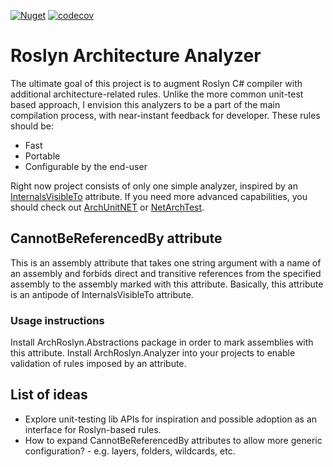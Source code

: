[![Nuget](https://img.shields.io/nuget/v/ArchRoslyn.Analyzer)](https://www.nuget.org/packages/Roslyn.Architecture.Analyzer/)
[![codecov](https://codecov.io/gh/gbtb/RoslynArchitectureAnalyzer/branch/master/graph/badge.svg?token=SP9HHTRPE7)](https://codecov.io/gh/gbtb/RoslynArchitectureAnalyzer)

# Roslyn Architecture Analyzer

The ultimate goal of this project is to augment Roslyn C# compiler with additional architecture-related rules. Unlike the more common unit-test based approach, I envision this analyzers to be a part of the main compilation process, with near-instant feedback for developer.
These rules should be:
* Fast
* Portable
* Configurable by the end-user

Right now project consists of only one simple analyzer, inspired by an [InternalsVisibleTo](https://docs.microsoft.com/en-us/dotnet/api/system.runtime.compilerservices.internalsvisibletoattribute?view=net-6.0) attribute.
If you need more advanced capabilities, you should check out [ArchUnitNET](https://github.com/TNG/ArchUnitNET) or [NetArchTest](https://github.com/BenMorris/NetArchTest).

## CannotBeReferencedBy attribute

This is an assembly attribute that takes one string argument with a name of an assembly and forbids direct and transitive references from the specified assembly to the assembly marked with this attribute.
Basically, this attribute is an antipode of InternalsVisibleTo attribute.

### Usage instructions
Install ArchRoslyn.Abstractions package in order to mark assemblies with this attribute.
Install ArchRoslyn.Analyzer into your projects to enable validation of rules imposed by an attribute.

## List of ideas
* Explore unit-testing lib APIs for inspiration and possible adoption as an interface for Roslyn-based rules.
* How to expand CannotBeReferencedBy attributes to allow more generic configuration? - e.g. layers, folders, wildcards, etc.
